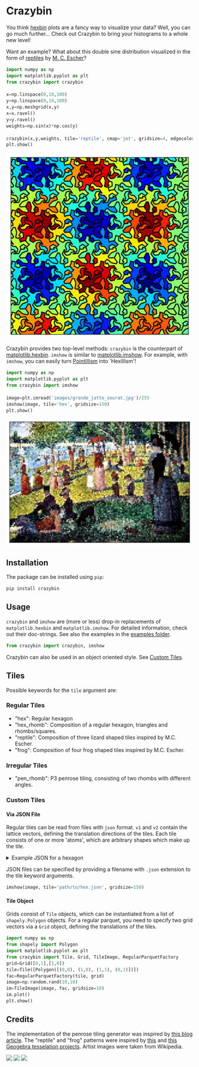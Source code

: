 # Crazybin

You think [hexbin](https://matplotlib.org/stable/api/_as_gen/matplotlib.pyplot.hexbin.html) plots are a fancy way to visualize your data? Well, you can go much further... Check out Crazybin to bring your histograms to a whole new level!

Want an example? What about this double sine distribution visualized in the form of [reptiles](https://en.wikipedia.org/wiki/Reptiles_(M._C._Escher)) by [M. C. Escher](https://en.wikipedia.org/wiki/M._C._Escher)?

```python
import numpy as np
import matplotlib.pyplot as plt
from crazybin import crazybin

x=np.linspace(0,10,100)
y=np.linspace(0,10,100)
x,y=np.meshgrid(x,y)
x=x.ravel()
y=y.ravel()
weights=np.sin(x)*np.cos(y)

crazybin(x,y,weights, tile='reptile', cmap='jet', gridsize=4, edgecolor='black')
plt.show()
```

![](examples/images/reptiles_sinewave.jpg)

Crazybin provides two top-level methods: `crazybin` is the counterpart of [matplotlib.hexbin](https://matplotlib.org/stable/api/_as_gen/matplotlib.pyplot.hexbin.html). `imshow` is similar to [matplotlib.imshow](https://matplotlib.org/stable/api/_as_gen/matplotlib.pyplot.imshow.html). For example, with `imshow`, you can easily turn [Pointillism](https://en.wikipedia.org/wiki/Pointillism) into 'Hexillism'!

```python
import numpy as np
import matplotlib.pyplot as plt
from crazybin import imshow

image=plt.imread('images/grande_jatte_seurat.jpg')/255
imshow(image, tile='hex', gridsize=150)
plt.show()
```

![](examples/images/grande_jatte_seurat.jpg)

## Installation
The package can be installed using `pip`:
```bash
pip install crazybin
```

## Usage
`crazybin` and `imshow` are (more or less) drop-in replacements of `matplotlib.hexbin` and `matplotlib.imshow`. For detailed information, check out their doc-strings. See also the examples in the [examples folder](./examples/).
```python
from crazybin import crazybin, imshow
```
Crazybin can also be used in an object oriented style. See [Custom Tiles](#tile-object).

## Tiles
Possible keywords for the `tile` argument are:
### Regular Tiles
- "hex": Regular hexagon
- "hex_rhomb": Composition of a regular hexagon, triangles and rhombs/squares.
- "reptile": Composition of three lizard shaped tiles inspired by M.C. Escher
- "frog": Composition of four frog shaped tiles inspired by M.C. Escher.

### Irregular Tiles
- "pen_rhomb": P3 penrose tiling, consisting of two rhombs with different angles.

### Custom Tiles
#### Via JSON File
Regular tiles can be read from files with `json` format. `v1` and `v2` contain the lattice vectors, defining the translation directions of the tiles. Each tile consists of one or more 'atoms', which are arbitrary shapes which make up the tile.
<details>
  <summary>Example JSON for a hexagon</summary>

```json
{
    "v1": [
        1.5000000000000002,
        0.8660254037844379
    ],
    "v2": [
        5.551115123125783e-17,
        1.7320508075688774
    ],
    "atoms": [
        [
            [
                -0.49999999999999994,
                0.8660254037844387
            ],
            [
                -1.0,
                2.1460752085336256e-16
            ],
            [
                -0.5000000000000002,
                -0.8660254037844385
            ],
            [
                0.49999999999999994,
                -0.8660254037844387
            ],
            [
                1.0,
                -6.031855794721673e-16
            ],
            [
                0.5,
                0.8660254037844387
            ],
            [
                -0.49999999999999994,
                0.8660254037844387
            ]
        ]
    ]
}
```
</details>


JSON files can be specified by providing a filename with `.json` extension to the tile keyword arguments.
```python
imshow(image, tile='path/to/hex.json', gridsize=150)
```

#### Tile Object
Grids consist of `Tile` objects, which can be instantiated from a list of `shapely.Polygon` objects. For a regular parquet, you need to specify two grid vectors via a `Grid` object, defining the translations of the tiles. 
```python
import numpy as np
from shapely import Polygon
import matplotlib.pyplot as plt
from crazybin import Tile, Grid, TileImage, RegularParquetFactory
grid=Grid([0,1],[1,0])
tile=Tile([Polygon([(0,0), (1,0), (1,1), (0,1)])])
fac=RegularParquetFactory(tile, grid)
image=np.random.rand(10,10)
im=TileImage(image, fac, gridsize=10)
im.plot()
plt.show()
```

## Credits
The implementation of the penrose tiling generator was inspired by [this blog article](https://preshing.com/20110831/penrose-tiling-explained/). The "reptile" and "frog" patterns were inspired by [this](https://www.geogebra.org/m/CUdKaHeC#material/vnb3vpsy) and [this](https://www.geogebra.org/m/CUdKaHeC#material/pzjk5fru) [Geogebra tesselation projects](https://www.geogebra.org/m/CUdKaHeC). Artist images were taken from Wikipedia.

<img src="https://github.com/Ockenfuss/crazybin/blob/main/examples/images/frogs_gaussian.jpg" width="30%"></img> <img src="https://github.com/Ockenfuss/crazybin/blob/main/examples/images/hex_rhomb.jpg" width="30%"></img> <img src="https://github.com/Ockenfuss/crazybin/blob/main/examples/images/great_wave.jpg" width="30%"></img>